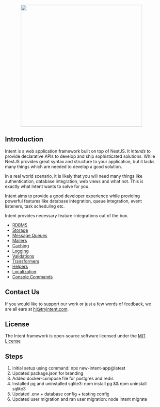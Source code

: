 <p align="center"><a href="https://tryintent.com" target="_blank"><img src="https://intent-assets.s3.ap-south-1.amazonaws.com/intent-banner.png" width="400"></a></p>

## Introduction

Intent is a web application framework built on top of NestJS. It _intends_ to provide declarative APIs to develop and ship sophisticated solutions. While NestJS provides great syntax and structure to your application, but it lacks many things which are needed to develop a good solution.

In a real world scenario, it is likely that you will need many things like authentication, database integration, web views and what not. This is exactly what Intent wants to solve for you.

Intent aims to provide a good developer experience while providing powerful features like database integration, queue integration, event listeners, task scheduling etc.

Intent provides necessary feature-integrations out of the box.

- [RDBMS](https://tryintent.com/docs/db-getting-started)
- [Storage](https://tryintent.com/docs/file-storage)
- [Message Queues](https://tryintent.com/docs/queues)
- [Mailers](https://tryintent.com/docs/mailers)
- [Caching](https://tryintent.com/docs/cache)
- [Logging](https://tryintent.com/docs/logging)
- [Validations](https://tryintent.com/docs/validation)
- [Transformers](https://tryintent.com/docs/transformers)
- [Helpers](https://tryintent.com/docs/helpers)
- [Localization](https://tryintent.com/docs/localization)
- [Console Commands](https://tryintent.com/docs/console)

## Contact Us

If you would like to support our work or just a few words of feedback, we are all ears at hi@tryintent.com.

## License

The Intent framework is open-source software licensed under the [MIT License](#license)

## Steps
1. Initial setup using command: npx new-intent-app@latest
2. Updated package.json for branding
3. Added docker-compose file for postgres and redis
4. Installed pg and uninstalled sqlite3: npm install pg && npm uninstall sqlite3
5. Updated .env + database config + testing config
6. Updated user migration and ran user migration: node intent migrate 